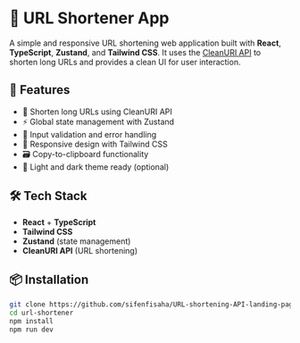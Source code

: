 # 🔗 URL Shortener App

A simple and responsive URL shortening web application built with **React**, **TypeScript**, **Zustand**, and **Tailwind CSS**. It uses the [CleanURI API](https://cleanuri.com/) to shorten long URLs and provides a clean UI for user interaction.

## 🚀 Features

- 🔗 Shorten long URLs using CleanURI API
- ⚡ Global state management with Zustand
- 🧼 Input validation and error handling
- 🎯 Responsive design with Tailwind CSS
- 🗃 Copy-to-clipboard functionality
- 🌙 Light and dark theme ready (optional)

## 🛠 Tech Stack

- **React** + **TypeScript**
- **Tailwind CSS**
- **Zustand** (state management)
- **CleanURI API** (URL shortening)

## 📦 Installation

```bash
git clone https://github.com/sifenfisaha/URL-shortening-API-landing-page
cd url-shortener
npm install
npm run dev
```
